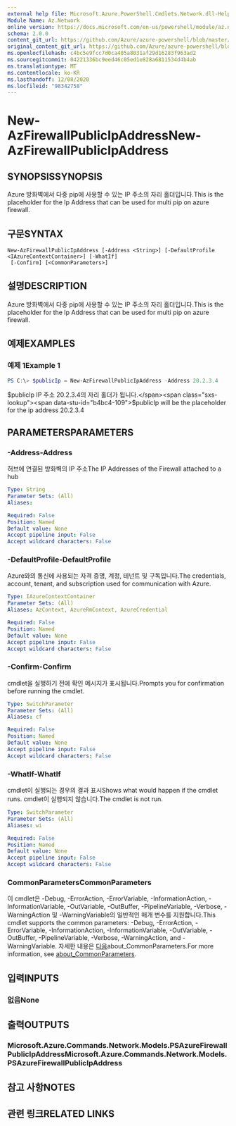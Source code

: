 ```yaml
---
external help file: Microsoft.Azure.PowerShell.Cmdlets.Network.dll-Help.xml
Module Name: Az.Network
online version: https://docs.microsoft.com/en-us/powershell/module/az.network/new-azfirewallpublicipaddress
schema: 2.0.0
content_git_url: https://github.com/Azure/azure-powershell/blob/master/src/Network/Network/help/New-AzFirewallPublicIpAddress.md
original_content_git_url: https://github.com/Azure/azure-powershell/blob/master/src/Network/Network/help/New-AzFirewallPublicIpAddress.md
ms.openlocfilehash: c4bc5e9fcc7d0ca405a8031af29d16283f963ad2
ms.sourcegitcommit: 04221336bc9eed46c05ed1e828a6811534d4b4ab
ms.translationtype: MT
ms.contentlocale: ko-KR
ms.lasthandoff: 12/08/2020
ms.locfileid: "98342758"
---
```

# <span data-ttu-id="b4bc4-101">New-AzFirewallPublicIpAddress</span><span class="sxs-lookup"><span data-stu-id="b4bc4-101">New-AzFirewallPublicIpAddress</span></span>

## <span data-ttu-id="b4bc4-102">SYNOPSIS</span><span class="sxs-lookup"><span data-stu-id="b4bc4-102">SYNOPSIS</span></span>
<span data-ttu-id="b4bc4-103">Azure 방화벽에서 다중 pip에 사용할 수 있는 IP 주소의 자리 홀더입니다.</span><span class="sxs-lookup"><span data-stu-id="b4bc4-103">This is the placeholder for the Ip Address that can be used for multi pip on azure firewall.</span></span>

## <span data-ttu-id="b4bc4-104">구문</span><span class="sxs-lookup"><span data-stu-id="b4bc4-104">SYNTAX</span></span>

```
New-AzFirewallPublicIpAddress [-Address <String>] [-DefaultProfile <IAzureContextContainer>] [-WhatIf]
 [-Confirm] [<CommonParameters>]
```

## <span data-ttu-id="b4bc4-105">설명</span><span class="sxs-lookup"><span data-stu-id="b4bc4-105">DESCRIPTION</span></span>
<span data-ttu-id="b4bc4-106">Azure 방화벽에서 다중 pip에 사용할 수 있는 IP 주소의 자리 홀더입니다.</span><span class="sxs-lookup"><span data-stu-id="b4bc4-106">This is the placeholder for the Ip Address that can be used for multi pip on azure firewall.</span></span>

## <span data-ttu-id="b4bc4-107">예제</span><span class="sxs-lookup"><span data-stu-id="b4bc4-107">EXAMPLES</span></span>

### <span data-ttu-id="b4bc4-108">예제 1</span><span class="sxs-lookup"><span data-stu-id="b4bc4-108">Example 1</span></span>
```powershell
PS C:\> $publicIp = New-AzFirewallPublicIpAddress -Address 20.2.3.4
```

<span data-ttu-id="b4bc4-109">$publicIp IP 주소 20.2.3.4의 자리 홀더가 됩니다.</span><span class="sxs-lookup"><span data-stu-id="b4bc4-109">$publicIp will be the placeholder for the ip address 20.2.3.4</span></span>

## <span data-ttu-id="b4bc4-110">PARAMETERS</span><span class="sxs-lookup"><span data-stu-id="b4bc4-110">PARAMETERS</span></span>

### <span data-ttu-id="b4bc4-111">-Address</span><span class="sxs-lookup"><span data-stu-id="b4bc4-111">-Address</span></span>
<span data-ttu-id="b4bc4-112">허브에 연결된 방화벽의 IP 주소</span><span class="sxs-lookup"><span data-stu-id="b4bc4-112">The IP Addresses of the Firewall attached to a hub</span></span>

```yaml
Type: String
Parameter Sets: (All)
Aliases:

Required: False
Position: Named
Default value: None
Accept pipeline input: False
Accept wildcard characters: False
```

### <span data-ttu-id="b4bc4-113">-DefaultProfile</span><span class="sxs-lookup"><span data-stu-id="b4bc4-113">-DefaultProfile</span></span>
<span data-ttu-id="b4bc4-114">Azure와의 통신에 사용되는 자격 증명, 계정, 테넌트 및 구독입니다.</span><span class="sxs-lookup"><span data-stu-id="b4bc4-114">The credentials, account, tenant, and subscription used for communication with Azure.</span></span>

```yaml
Type: IAzureContextContainer
Parameter Sets: (All)
Aliases: AzContext, AzureRmContext, AzureCredential

Required: False
Position: Named
Default value: None
Accept pipeline input: False
Accept wildcard characters: False
```

### <span data-ttu-id="b4bc4-115">-Confirm</span><span class="sxs-lookup"><span data-stu-id="b4bc4-115">-Confirm</span></span>
<span data-ttu-id="b4bc4-116">cmdlet을 실행하기 전에 확인 메시지가 표시됩니다.</span><span class="sxs-lookup"><span data-stu-id="b4bc4-116">Prompts you for confirmation before running the cmdlet.</span></span>

```yaml
Type: SwitchParameter
Parameter Sets: (All)
Aliases: cf

Required: False
Position: Named
Default value: None
Accept pipeline input: False
Accept wildcard characters: False
```

### <span data-ttu-id="b4bc4-117">-WhatIf</span><span class="sxs-lookup"><span data-stu-id="b4bc4-117">-WhatIf</span></span>
<span data-ttu-id="b4bc4-118">cmdlet이 실행되는 경우의 결과 표시</span><span class="sxs-lookup"><span data-stu-id="b4bc4-118">Shows what would happen if the cmdlet runs.</span></span> <span data-ttu-id="b4bc4-119">cmdlet이 실행되지 않습니다.</span><span class="sxs-lookup"><span data-stu-id="b4bc4-119">The cmdlet is not run.</span></span>

```yaml
Type: SwitchParameter
Parameter Sets: (All)
Aliases: wi

Required: False
Position: Named
Default value: None
Accept pipeline input: False
Accept wildcard characters: False
```

### <span data-ttu-id="b4bc4-120">CommonParameters</span><span class="sxs-lookup"><span data-stu-id="b4bc4-120">CommonParameters</span></span>
<span data-ttu-id="b4bc4-121">이 cmdlet은 -Debug, -ErrorAction, -ErrorVariable, -InformationAction, -InformationVariable, -OutVariable, -OutBuffer, -PipelineVariable, -Verbose, -WarningAction 및 -WarningVariable의 일반적인 매개 변수를 지원합니다.</span><span class="sxs-lookup"><span data-stu-id="b4bc4-121">This cmdlet supports the common parameters: -Debug, -ErrorAction, -ErrorVariable, -InformationAction, -InformationVariable, -OutVariable, -OutBuffer, -PipelineVariable, -Verbose, -WarningAction, and -WarningVariable.</span></span> <span data-ttu-id="b4bc4-122">자세한 내용은 [다음](http://go.microsoft.com/fwlink/?LinkID=113216)about_CommonParameters.</span><span class="sxs-lookup"><span data-stu-id="b4bc4-122">For more information, see [about_CommonParameters](http://go.microsoft.com/fwlink/?LinkID=113216).</span></span>

## <span data-ttu-id="b4bc4-123">입력</span><span class="sxs-lookup"><span data-stu-id="b4bc4-123">INPUTS</span></span>

### <span data-ttu-id="b4bc4-124">없음</span><span class="sxs-lookup"><span data-stu-id="b4bc4-124">None</span></span>

## <span data-ttu-id="b4bc4-125">출력</span><span class="sxs-lookup"><span data-stu-id="b4bc4-125">OUTPUTS</span></span>

### <span data-ttu-id="b4bc4-126">Microsoft.Azure.Commands.Network.Models.PSAzureFirewallPublicIpAddress</span><span class="sxs-lookup"><span data-stu-id="b4bc4-126">Microsoft.Azure.Commands.Network.Models.PSAzureFirewallPublicIpAddress</span></span>

## <span data-ttu-id="b4bc4-127">참고 사항</span><span class="sxs-lookup"><span data-stu-id="b4bc4-127">NOTES</span></span>

## <span data-ttu-id="b4bc4-128">관련 링크</span><span class="sxs-lookup"><span data-stu-id="b4bc4-128">RELATED LINKS</span></span>
